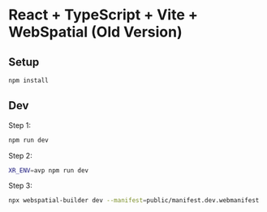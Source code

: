 # React + TypeScript + Vite + WebSpatial (Old Version)

## Setup

```bash
npm install
```

## Dev

Step 1:

```bash
npm run dev
```

Step 2:

```bash
XR_ENV=avp npm run dev
```

Step 3:

```bash
npx webspatial-builder dev --manifest=public/manifest.dev.webmanifest
```
